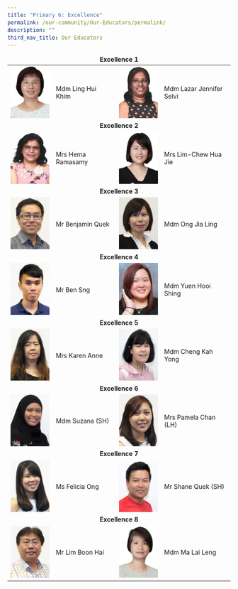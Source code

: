 ```yaml
---
title: "Primary 6: Excellence"
permalink: /our-community/Our-Educators/permalink/
description: ""
third_nav_title: Our Educators
---
```

<table>
<thead>
		<td colspan="4"><center><b>Excellence 1</b></center></td>
</thead>
<tbody>
  <tr>
    <td><img src="/images/Teaching%20Staff/Ling%20Hui%20Khim.jpeg" style="width:113px; height:150"></td>
    <td>Mdm Ling Hui Khim</td>
    <td><img src="/images/Teaching%20Staff/Lazar%20Jennifer%20Selvi.jpeg" style="width:113px; height:150"> </td>
    <td>Mdm Lazar Jennifer Selvi</td>
  </tr>
  <tr>
    <td colspan="4"><center><b>Excellence 2</b></center></td>
  </tr>
  <tr>
    <td><img src="/images/Teaching%20Staff/Hema%20Ramasamy.jpeg" style="width:113px; height:150"> </td>
    <td>Mrs Hema Ramasamy</td>
    <td><img src="/images/Teaching%20Staff/Lim-Chew%20Hua%20Jie.jpeg" style="width:113px; height:150"> </td>
    <td>Mrs Lim-Chew Hua Jie</td>
  </tr>
  <tr>
    <td colspan="4"><center><b>Excellence 3</b></center></td>
  </tr>
  <tr>
    <td><img src="/images/Teaching%20Staff/Mr%20Benjamin%20Quek2.jpg" style="width:113px; height:150"> </td>
    <td>Mr Benjamin Quek</td>
    <td><img src="/images/Teaching%20Staff/Mdm%20Ong%20Jia%20Ling2.jpg" style="width:113px; height:150"> </td>
    <td>Mdm Ong Jia Ling</td>
  </tr>
  <tr>
    <td colspan="4"><center><b>Excellence 4</b></center></td>
  </tr>
  <tr>
    <td> <img src="/images/Teaching%20Staff/Mr%20Ben%20Sng2.jpg" style="width:113px; height:150"></td>
    <td>Mr Ben Sng</td>
    <td><img src="/images/Teaching%20Staff/Ms%20Yuen%20Hooi%20Shing2.jpg" style="width:113px; height:150"> </td>
    <td>Mdm Yuen Hooi Shing</td>
  </tr>
  <tr>
    <td colspan="4"><center><b>Excellence 5</b></center></td>
  </tr>
  <tr>
    <td><img src="/images/Teaching%20Staff/Mrs%20Karen%20Anne%20Silva2.jpg" style="width:113px; height:150"> </td>
    <td>Mrs Karen Anne</td>
    <td><img src="/images/Teaching%20Staff/Mdm%20Cheng%20Kah%20Yong2.jpg" style="width:113px; height:150"> </td>
    <td>Mdm Cheng Kah Yong</td>
  </tr>
  <tr>
    <td colspan="4"><center><b>Excellence 6</b></center></td>
  </tr>
  <tr>
    <td><img src="/images/Teaching%20Staff/Mdm%20Suzana%20Suah%20(SH%20CCE)2.jpg" style="width:113px; height:150"> </td>
    <td>Mdm Suzana (SH)</td>
    <td><img src="/images/Teaching%20Staff/Ms%20Pamela%20Pei%20(LH%20Science)2.jpg" style="width:113px; height:150"> </td>
    <td>Mrs Pamela Chan (LH)</td>
  </tr>
	<tr>
	<td colspan="4"><center><b>Excellence 7</b></center></td>
  </tr>
  <tr>
    <td><img src="/images/Teaching%20Staff/Ms%20Felicia%20Ong%20(LH%20EL%20Internal)2.jpg" style="width:113px; height:150"> </td>
    <td>Ms Felicia Ong</td>
    <td><img src="/images/Teaching%20Staff/Mr%20Shane%20Quek%20(SH%20PE)2.jpg" style="width:113px; height:150"> </td>
    <td>Mr Shane Quek (SH)</td>
  </tr>
	<tr>
	<td colspan="4"><center><b>Excellence 8</b></center></td>
  </tr>
  <tr>
    <td><img src="/images/Teaching%20Staff/Mr%20Lim%20Boon%20Hai2.jpg" style="width:113px; height:150"> </td>
    <td>Mr Lim Boon Hai</td>
    <td><img src="/images/Teaching%20Staff/Ma%20Lai%20Leng.jpeg" style="width:113px; height:150"> </td>
    <td>Mdm Ma Lai Leng</td>
  </tr>
</tbody>
</table>